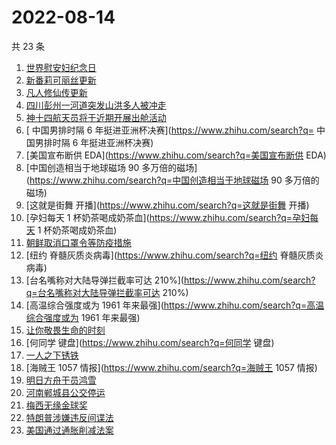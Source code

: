 # 2022-08-14

共 23 条

<!-- BEGIN -->
<!-- 最后更新时间 Sun Aug 14 2022 18:03:28 GMT+0800 (China Standard Time) -->

1. [世界慰安妇纪念日](https://www.zhihu.com/search?q=世界慰安妇纪念日)
1. [新番莉可丽丝更新](https://www.zhihu.com/search?q=新番莉可丽丝更新)
1. [凡人修仙传更新](https://www.zhihu.com/search?q=凡人修仙传更新)
1. [四川彭州一河道突发山洪多人被冲走](https://www.zhihu.com/search?q=四川彭州一河道突发山洪多人被冲走)
1. [神十四航天员将于近期开展出舱活动](https://www.zhihu.com/search?q=神十四航天员将于近期开展出舱活动)
1. [	中国男排时隔 6 年挺进亚洲杯决赛](https://www.zhihu.com/search?q=	中国男排时隔 6 年挺进亚洲杯决赛)
1. [美国宣布断供 EDA](https://www.zhihu.com/search?q=美国宣布断供 EDA)
1. [中国创造相当于地球磁场 90 多万倍的磁场](https://www.zhihu.com/search?q=中国创造相当于地球磁场 90 多万倍的磁场)
1. [这就是街舞 开播](https://www.zhihu.com/search?q=这就是街舞 开播)
1. [孕妇每天 1 杯奶茶喝成奶茶血](https://www.zhihu.com/search?q=孕妇每天 1 杯奶茶喝成奶茶血)
1. [朝鲜取消口罩令等防疫措施](https://www.zhihu.com/search?q=朝鲜取消口罩令等防疫措施)
1. [纽约 脊髓灰质炎病毒](https://www.zhihu.com/search?q=纽约 脊髓灰质炎病毒)
1. [台名嘴称对大陆导弹拦截率可达 210%](https://www.zhihu.com/search?q=台名嘴称对大陆导弹拦截率可达 210%)
1. [高温综合强度或为 1961 年来最强](https://www.zhihu.com/search?q=高温综合强度或为 1961 年来最强)
1. [让你敬畏生命的时刻](https://www.zhihu.com/search?q=让你敬畏生命的时刻)
1. [何同学 键盘](https://www.zhihu.com/search?q=何同学 键盘)
1. [一人之下锈铁](https://www.zhihu.com/search?q=一人之下锈铁)
1. [海贼王 1057 情报](https://www.zhihu.com/search?q=海贼王 1057 情报)
1. [明日方舟干员鸿雪](https://www.zhihu.com/search?q=明日方舟干员鸿雪)
1. [河南郸城县公交停运](https://www.zhihu.com/search?q=河南郸城县公交停运)
1. [梅西无缘金球奖](https://www.zhihu.com/search?q=梅西无缘金球奖)
1. [特朗普涉嫌违反间谍法](https://www.zhihu.com/search?q=特朗普涉嫌违反间谍法)
1. [美国通过通胀削减法案](https://www.zhihu.com/search?q=美国通过通胀削减法案)

<!-- END -->
